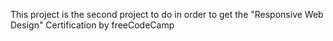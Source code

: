 This project is the second project to do in order to get the "Responsive Web Design" Certification by freeCodeCamp 